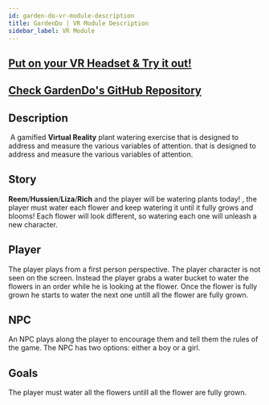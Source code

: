 ```yaml
---
id: garden-do-vr-module-description
title: GardenDo | VR Module Description
sidebar_label: VR Module
---
```


## [Put on your VR Headset & Try it out!](https://gardendo-webxr.web.app/)  

## [Check GardenDo's GitHub Repository](https://github.com/vrapeutic/GardenDoWebXR)

##  Description
​
A gamified **Virtual  Reality** plant watering exercise that is designed to address and measure the various variables of attention. that is designed to address and measure the various variables of attention.
​
​
##  Story
​
**Reem**/**Hussien**/**Liza**/**Rich** and the player will be watering plants today! , the player must water each flower and keep watering it until it fully grows and blooms! Each flower will look different, so watering each one will unleash a new character.

## Player

The player plays from a first person perspective. The player character is
not seen on the screen. Instead the player grabs a water bucket to water the flowers in an order
while he is looking at the flower.
Once the flower is fully grown he starts to water the next one untill all the flower are fully grown. 


## NPC

An NPC plays along the player to encourage them and tell them the rules
of the game.
The NPC has two options: either a boy or a girl. 

## Goals

The player must water all the flowers untill all the flower are fully grown.
